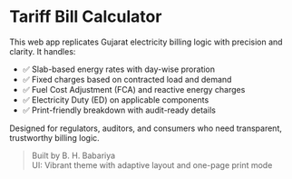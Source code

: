 # Tariff Bill Calculator

This web app replicates Gujarat electricity billing logic with precision and clarity. It handles:

- ✅ Slab-based energy rates with day-wise proration
- ✅ Fixed charges based on contracted load and demand
- ✅ Fuel Cost Adjustment (FCA) and reactive energy charges
- ✅ Electricity Duty (ED) on applicable components
- ✅ Print-friendly breakdown with audit-ready details

Designed for regulators, auditors, and consumers who need transparent, trustworthy billing logic.

> Built by B. H. Babariya  
> UI: Vibrant theme with adaptive layout and one-page print mode
